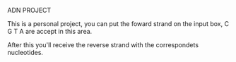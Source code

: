 ADN PROJECT

This is a personal project, you can put the foward strand on the input box, C G T A are accept in this area.

After this you'll receive the reverse strand with the correspondets nucleotides.  